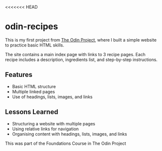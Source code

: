 <<<<<<< HEAD
# odin-recipes

This is my first project from [The Odin Project](https://www.theodinproject.com/), where I built a simple website to practice basic HTML skills.  

The site contains a main index page with links to 3 recipe pages. Each recipe includes a description, ingredients list, and step-by-step instructions.  

## Features
- Basic HTML structure
- Multiple linked pages
- Use of headings, lists, images, and links

## Lessons Learned
- Structuring a website with multiple pages
- Using relative links for navigation
- Organising content with headings, lists, images, and links


This was part of the Foundations Course in The Odin Project